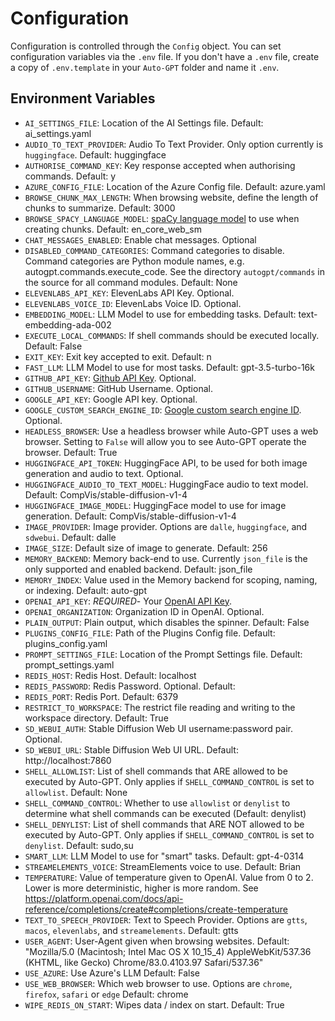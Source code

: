 # Configuration

Configuration is controlled through the `Config` object. You can set configuration variables via the `.env` file. If you don't have a `.env` file, create a copy of `.env.template` in your `Auto-GPT` folder and name it `.env`.

## Environment Variables

- `AI_SETTINGS_FILE`: Location of the AI Settings file. Default: ai_settings.yaml
- `AUDIO_TO_TEXT_PROVIDER`: Audio To Text Provider. Only option currently is `huggingface`. Default: huggingface
- `AUTHORISE_COMMAND_KEY`: Key response accepted when authorising commands. Default: y
- `AZURE_CONFIG_FILE`: Location of the Azure Config file. Default: azure.yaml
- `BROWSE_CHUNK_MAX_LENGTH`: When browsing website, define the length of chunks to summarize. Default: 3000
- `BROWSE_SPACY_LANGUAGE_MODEL`: [spaCy language model](https://spacy.io/usage/models) to use when creating chunks. Default: en_core_web_sm
- `CHAT_MESSAGES_ENABLED`: Enable chat messages. Optional
- `DISABLED_COMMAND_CATEGORIES`: Command categories to disable. Command categories are Python module names, e.g. autogpt.commands.execute_code. See the directory `autogpt/commands` in the source for all command modules. Default: None
- `ELEVENLABS_API_KEY`: ElevenLabs API Key. Optional.
- `ELEVENLABS_VOICE_ID`: ElevenLabs Voice ID. Optional.
- `EMBEDDING_MODEL`: LLM Model to use for embedding tasks. Default: text-embedding-ada-002
- `EXECUTE_LOCAL_COMMANDS`: If shell commands should be executed locally. Default: False
- `EXIT_KEY`: Exit key accepted to exit. Default: n
- `FAST_LLM`: LLM Model to use for most tasks. Default: gpt-3.5-turbo-16k
- `GITHUB_API_KEY`: [Github API Key](https://github.com/settings/tokens). Optional.
- `GITHUB_USERNAME`: GitHub Username. Optional.
- `GOOGLE_API_KEY`: Google API key. Optional.
- `GOOGLE_CUSTOM_SEARCH_ENGINE_ID`: [Google custom search engine ID](https://programmablesearchengine.google.com/controlpanel/all). Optional.
- `HEADLESS_BROWSER`: Use a headless browser while Auto-GPT uses a web browser. Setting to `False` will allow you to see Auto-GPT operate the browser. Default: True
- `HUGGINGFACE_API_TOKEN`: HuggingFace API, to be used for both image generation and audio to text. Optional.
- `HUGGINGFACE_AUDIO_TO_TEXT_MODEL`: HuggingFace audio to text model. Default: CompVis/stable-diffusion-v1-4
- `HUGGINGFACE_IMAGE_MODEL`: HuggingFace model to use for image generation. Default: CompVis/stable-diffusion-v1-4
- `IMAGE_PROVIDER`: Image provider. Options are `dalle`, `huggingface`, and `sdwebui`. Default: dalle
- `IMAGE_SIZE`: Default size of image to generate. Default: 256
- `MEMORY_BACKEND`: Memory back-end to use. Currently `json_file` is the only supported and enabled backend. Default: json_file
- `MEMORY_INDEX`: Value used in the Memory backend for scoping, naming, or indexing. Default: auto-gpt
- `OPENAI_API_KEY`: *REQUIRED*- Your [OpenAI API Key](https://platform.openai.com/account/api-keys).
- `OPENAI_ORGANIZATION`: Organization ID in OpenAI. Optional.
- `PLAIN_OUTPUT`: Plain output, which disables the spinner. Default: False
- `PLUGINS_CONFIG_FILE`: Path of the Plugins Config file. Default: plugins_config.yaml
- `PROMPT_SETTINGS_FILE`: Location of the Prompt Settings file. Default: prompt_settings.yaml
- `REDIS_HOST`: Redis Host. Default: localhost
- `REDIS_PASSWORD`: Redis Password. Optional. Default:
- `REDIS_PORT`: Redis Port. Default: 6379
- `RESTRICT_TO_WORKSPACE`: The restrict file reading and writing to the workspace directory. Default: True
- `SD_WEBUI_AUTH`: Stable Diffusion Web UI username:password pair. Optional.
- `SD_WEBUI_URL`: Stable Diffusion Web UI URL. Default: http://localhost:7860
- `SHELL_ALLOWLIST`: List of shell commands that ARE allowed to be executed by Auto-GPT. Only applies if `SHELL_COMMAND_CONTROL` is set to `allowlist`. Default: None
- `SHELL_COMMAND_CONTROL`: Whether to use `allowlist` or `denylist` to determine what shell commands can be executed (Default: denylist)
- `SHELL_DENYLIST`: List of shell commands that ARE NOT allowed to be executed by Auto-GPT. Only applies if `SHELL_COMMAND_CONTROL` is set to `denylist`. Default: sudo,su
- `SMART_LLM`: LLM Model to use for "smart" tasks. Default: gpt-4-0314
- `STREAMELEMENTS_VOICE`: StreamElements voice to use. Default: Brian
- `TEMPERATURE`: Value of temperature given to OpenAI. Value from 0 to 2. Lower is more deterministic, higher is more random. See https://platform.openai.com/docs/api-reference/completions/create#completions/create-temperature
- `TEXT_TO_SPEECH_PROVIDER`: Text to Speech Provider. Options are `gtts`, `macos`, `elevenlabs`, and `streamelements`. Default: gtts
- `USER_AGENT`: User-Agent given when browsing websites. Default: "Mozilla/5.0 (Macintosh; Intel Mac OS X 10_15_4) AppleWebKit/537.36 (KHTML, like Gecko) Chrome/83.0.4103.97 Safari/537.36"
- `USE_AZURE`: Use Azure's LLM Default: False
- `USE_WEB_BROWSER`: Which web browser to use. Options are `chrome`, `firefox`, `safari` or `edge` Default: chrome
- `WIPE_REDIS_ON_START`: Wipes data / index on start. Default: True
